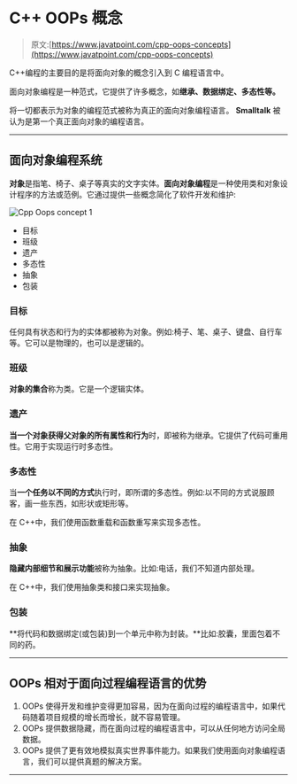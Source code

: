 # C++ OOPs 概念

> 原文:[https://www.javatpoint.com/cpp-oops-concepts](https://www.javatpoint.com/cpp-oops-concepts)

C++编程的主要目的是将面向对象的概念引入到 C 编程语言中。

面向对象编程是一种范式，它提供了许多概念，如**继承、数据绑定、多态性等。**

将一切都表示为对象的编程范式被称为真正的面向对象编程语言。 **Smalltalk** 被认为是第一个真正面向对象的编程语言。

* * *

## 面向对象编程系统

**对象**是指笔、椅子、桌子等真实的文字实体。**面向对象编程**是一种使用类和对象设计程序的方法或范例。它通过提供一些概念简化了软件开发和维护:

![Cpp Oops concept 1](../Images/7ccf60e8d621fb3b5e6fffbed0ec2fa3.png)

*   目标
*   班级
*   遗产
*   多态性
*   抽象
*   包装

### 目标

任何具有状态和行为的实体都被称为对象。例如:椅子、笔、桌子、键盘、自行车等。它可以是物理的，也可以是逻辑的。

### 班级

**对象的集合**称为类。它是一个逻辑实体。

### 遗产

**当一个对象获得父对象的所有属性和行为**时，即被称为继承。它提供了代码可重用性。它用于实现运行时多态性。

### 多态性

当**一个任务以不同的方式**执行时，即所谓的多态性。例如:以不同的方式说服顾客，画一些东西，如形状或矩形等。

在 C++中，我们使用函数重载和函数重写来实现多态性。

### 抽象

**隐藏内部细节和展示功能**被称为抽象。比如:电话，我们不知道内部处理。

在 C++中，我们使用抽象类和接口来实现抽象。

### 包装

**将代码和数据绑定(或包装)到一个单元中称为封装。**比如:胶囊，里面包着不同的药。

* * *

## OOPs 相对于面向过程编程语言的优势

1.  OOPs 使得开发和维护变得更加容易，因为在面向过程的编程语言中，如果代码随着项目规模的增长而增长，就不容易管理。
2.  OOPs 提供数据隐藏，而在面向过程的编程语言中，可以从任何地方访问全局数据。
3.  OOPs 提供了更有效地模拟真实世界事件能力。如果我们使用面向对象编程语言，我们可以提供真题的解决方案。

* * *